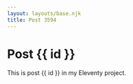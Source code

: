 ```yaml
---
layout: layouts/base.njk
title: Post 3594
---
```


# Post {{ id }}

This is post {{ id }} in my Eleventy project.
